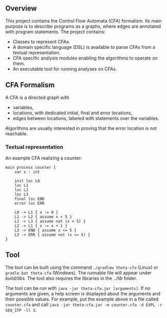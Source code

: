 ## Overview

This project contains the Control Flow Automata (CFA) formalism. Its main purpose is to describe programs as a graphs, where edges are annotated with program statements. The project contains:

* Classes to represent CFAs.
* A domain specific language (DSL) is available to parse CFAs from a textual representation.
* CFA specific analysis modules enabling the algorithms to operate on them.
* An executable tool for running analyses on CFAs.

## CFA Formalism

A CFA is a directed graph with

* variables,
* locations, with dedicated initial, final and error locations,
* edges between locations, labeled with statements over the variables.

Algorithms are usually interested in proving that the error location is not reachable.

### Textual representation

An example CFA realizing a counter:

```
main process counter {
    var x : int

    init loc L0
    loc L1
    loc L2
    loc L3
    final loc END
    error loc ERR

    L0 -> L1 { x := 0 }
    L1 -> L2 { assume x < 5 }
    L1 -> L3 { assume not (x < 5) }
    L2 -> L1 { x := x + 1 }
    L3 -> END { assume x <= 5 }
    L3 -> ERR { assume not (x <= 5) }
}
```

## Tool

The tool can be built using the command `./gradlew theta-cfa` (Linux) or `gradle.bat theta-cfa` (Windows). The runnable file will appear under _build/libs_. The tool also requires the libraries in the _../lib_ folder.

The tool can be run with `java -jar theta-cfa.jar [arguments]`. If no arguments are given, a help screen is displayed about the arguments and their possible values. For example, put the example above in a file called `counter.cfa` and call `java -jar theta-cfa.jar -m counter.cfa -d EXPL -r SEQ_ITP -ll 3`.